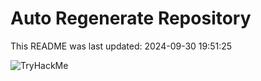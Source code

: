 # Auto Regenerate Repository

This README was last updated: 2024-09-30 19:51:25

 ![TryHackMe](https://tryhackme.com/badge/533634)